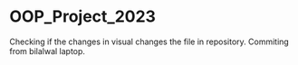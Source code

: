 # OOP_Project_2023

Checking if the changes in visual changes the file in repository.
Commiting from bilalwal laptop.
